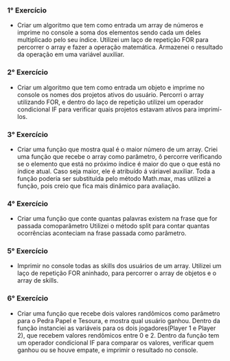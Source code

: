### 1° Exercício
   * Criar um algoritmo que tem como entrada um array de números e imprime no console a soma dos elementos sendo cada um deles multiplicado pelo seu índice.
    Utilizei um laço de repetição FOR para percorrer o array e fazer a operação matemática. Armazenei o resultado da operação em uma variável auxiliar.

### 2° Exercício
   * Criar um algoritmo que tem como entrada um objeto e imprime no console os nomes dos projetos ativos do usuário.
    Percorri o array utilizando FOR, e dentro do laço de repetição utilizei um operador condicional IF para verificar quais projetos estavam ativos para imprimí-los.

### 3° Exercício
   * Criar uma função que mostra qual é o maior número de um array.
    Criei uma função que recebe o array como parâmetro, ô percorre verificando se o elemento que está no próximo índice é maior do que o que está no índice atual. Caso seja maior, ele é atribuído á váriavel auxiliar. Toda a função poderia ser substituída pelo método Math.max, mas utilizei a função, pois creio que fica mais dinâmico para avaliação.

### 4° Exercício
   * Criar uma função que conte quantas palavras existem na frase que for passada comoparâmetro
    Utilizei o método split para contar quantas ocorrências aconteciam na frase passada como parâmetro.

### 5° Exercício
   * Imprimir no console todas as skills dos usuários de um array.
    Utilizei um laço de repetição FOR aninhado, para percorrer o array de objetos e o array de skills.

### 6° Exercício
   * Criar uma função que recebe dois valores randômicos como parâmetro para o Pedra Papel e Tesoura, e mostra qual usuário ganhou.
    Dentro da função instanciei as variáveis para os dois jogadores(Player 1 e Player 2), que recebem valores rendômicos entre 0 e 2. Dentro da função tem um operador condicional IF para comparar os valores, verificar quem ganhou ou se houve empate, e imprimir o resultado no console.